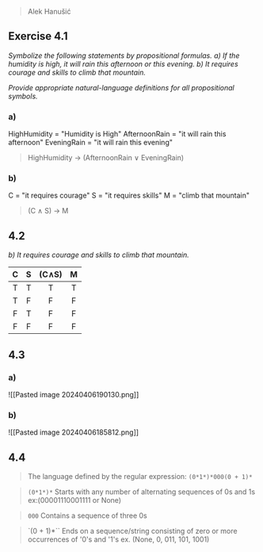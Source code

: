  >Alek Hanušić

## Exercise 4.1
*Symbolize the following statements by propositional formulas.* 
*a) If the humidity is high, it will rain this afternoon or this evening.* 
*b) It requires courage and skills to climb that mountain.* 

*Provide appropriate natural-language definitions for all propositional symbols.*
### a)
HighHumidity = "Humidity is High"
AfternoonRain = "it will rain this afternoon"
EveningRain = "it will rain this evening"


>HighHumidity → (AfternoonRain ∨ EveningRain)

### b)
C = "it requires courage"
S = "it requires skills"
M = "climb that mountain"

> (C ∧ S) → M

## 4.2
*b) It requires courage and skills to climb that mountain.* 

|  C  |  S  | (C∧S) |  M  |
|:---:|:---:|:-----:|:---:|
|  T  |  T  |   T   |  T  |
|  T  |  F  |   F   |  F  |
|  F  |  T  |   F   |  F  |
|  F  |  F  |   F   |  F  |
## 4.3
### a)
![[Pasted image 20240406190130.png]]
### b)

![[Pasted image 20240406185812.png]]

## 4.4
>The language defined by the regular expression: `(0*1*)*000(0 + 1)*`

>`(0*1*)*`
>Starts with any number of alternating sequences of 0s and 1s 
>ex:(00001110001111 or None)

>`000`
>Contains a sequence of three 0s

>`(0 + 1)*``
>Ends on a sequence/string consisting of zero or more occurrences of '0's and '1's
>ex. (None, 0, 011, 101, 1001)

